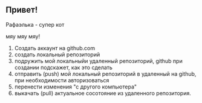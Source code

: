 ## Привет!

Рафаэлька - супер кот

мяу мяу мяу!

1. Создать аккаунт на github.com
2. создать локальный репозиторий
3. подружить мой локальныйи удаленный репозиторий, github при создании подскажет, как это сделать
4. отправить (push) мой локальный репозиторий в удаленный на github, при необходимости авторизоваться
5. перенести изменения "с другого компьютера"
6. выкачать (pull) актуальное сосотояние из удаленного репозитория.